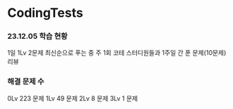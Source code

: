 # CodingTests

### 23.12.05 학습 현황
1일 1Lv 2문제 최신순으로 푸는 중
주 1회 코테 스터디원들과 1주일 간 푼 문제(10문제) 리뷰

### 해결 문제 수
0Lv 223 문제
1Lv 49 문제
2Lv 8 문제
3Lv 1 문제 
